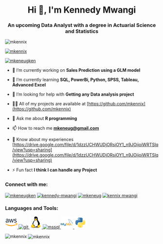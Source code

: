 <h1 align="center">Hi 👋, I'm Kennedy Mwangi</h1>
<h3 align="center">An upcoming Data Analyst with a degree in Actuarial Science and Statistics</h3>

<p align="left"> <img src="https://komarev.com/ghpvc/?username=mkennix&label=Profile%20views&color=0e75b6&style=flat" alt="mkennix" /> </p>

<p align="left"> <a href="https://github.com/ryo-ma/github-profile-trophy"><img src="https://github-profile-trophy.vercel.app/?username=mkennix" alt="mkennix" /></a> </p>

<p align="left"> <a href="https://twitter.com/mkeneugken" target="blank"><img src="https://img.shields.io/twitter/follow/mkeneugken?logo=twitter&style=for-the-badge" alt="mkeneugken" /></a> </p>

- 🔭 I’m currently working on **Sales Prediction using a GLM model**

- 🌱 I’m currently learning **SQL, PowerBi, Python, SPSS, Tableau, Advanced Excel**

- 🤝 I’m looking for help with **Getting any Data analysis project**

- 👨‍💻 All of my projects are available at [https://github.com/mkennix](https://github.com/mkennix)

- 💬 Ask me about **R programming**

- 📫 How to reach me **mkeneug@gmail.com**

- 📄 Know about my experiences [https://drive.google.com/file/d/1dzzUCHWUDjORsiOY1_n9JOijoiWRTSlq/view?usp=sharing](https://drive.google.com/file/d/1dzzUCHWUDjORsiOY1_n9JOijoiWRTSlq/view?usp=sharing)

- ⚡ Fun fact **I think I can handle any Project**

<h3 align="left">Connect with me:</h3>
<p align="left">
<a href="https://twitter.com/mkeneugken" target="blank"><img align="center" src="https://raw.githubusercontent.com/rahuldkjain/github-profile-readme-generator/master/src/images/icons/Social/twitter.svg" alt="mkeneugken" height="30" width="40" /></a>
<a href="https://linkedin.com/in/kennedy-mwangi" target="blank"><img align="center" src="https://raw.githubusercontent.com/rahuldkjain/github-profile-readme-generator/master/src/images/icons/Social/linked-in-alt.svg" alt="kennedy-mwangi" height="30" width="40" /></a>
<a href="https://kaggle.com/mkeneug" target="blank"><img align="center" src="https://raw.githubusercontent.com/rahuldkjain/github-profile-readme-generator/master/src/images/icons/Social/kaggle.svg" alt="mkeneug" height="30" width="40" /></a>
<a href="https://instagram.com/kennix mwangi" target="blank"><img align="center" src="https://raw.githubusercontent.com/rahuldkjain/github-profile-readme-generator/master/src/images/icons/Social/instagram.svg" alt="kennix mwangi" height="30" width="40" /></a>
</p>

<h3 align="left">Languages and Tools:</h3>
<p align="left"> <a href="https://aws.amazon.com" target="_blank" rel="noreferrer"> <img src="https://raw.githubusercontent.com/devicons/devicon/master/icons/amazonwebservices/amazonwebservices-original-wordmark.svg" alt="aws" width="40" height="40"/> </a> <a href="https://git-scm.com/" target="_blank" rel="noreferrer"> <img src="https://www.vectorlogo.zone/logos/git-scm/git-scm-icon.svg" alt="git" width="40" height="40"/> </a> <a href="https://www.linux.org/" target="_blank" rel="noreferrer"> <img src="https://raw.githubusercontent.com/devicons/devicon/master/icons/linux/linux-original.svg" alt="linux" width="40" height="40"/> </a> <a href="https://www.microsoft.com/en-us/sql-server" target="_blank" rel="noreferrer"> <img src="https://www.svgrepo.com/show/303229/microsoft-sql-server-logo.svg" alt="mssql" width="40" height="40"/> </a> <a href="https://www.mysql.com/" target="_blank" rel="noreferrer"> <img src="https://raw.githubusercontent.com/devicons/devicon/master/icons/mysql/mysql-original-wordmark.svg" alt="mysql" width="40" height="40"/> </a> <a href="https://www.python.org" target="_blank" rel="noreferrer"> <img src="https://raw.githubusercontent.com/devicons/devicon/master/icons/python/python-original.svg" alt="python" width="40" height="40"/> </a> </p>

<p><img align="left" src="https://github-readme-stats.vercel.app/api/top-langs?username=mkennix&show_icons=true&locale=en&layout=compact" alt="mkennix" /></p>

<p>&nbsp;<img align="center" src="https://github-readme-stats.vercel.app/api?username=mkennix&show_icons=true&locale=en" alt="mkennix" /></p>
